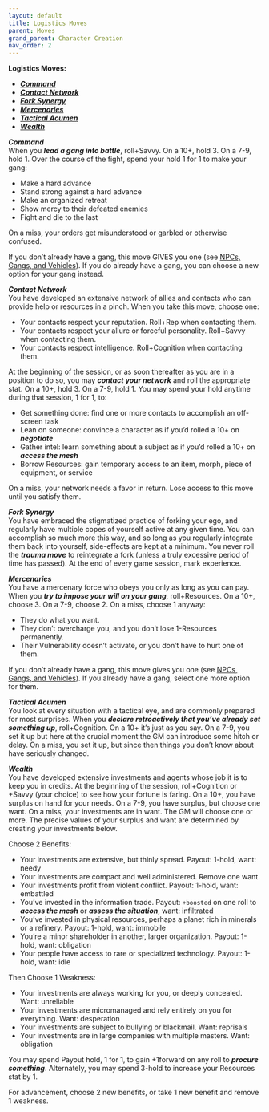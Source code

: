 ```yaml
---
layout: default
title: Logistics Moves
parent: Moves
grand_parent: Character Creation
nav_order: 2
---
```


**Logistics Moves:**

- **_[Command](https://eclipse-phase-apocalypse.obsidianportal.com/wikis/moves#Command)_**
- **_[Contact Network](https://eclipse-phase-apocalypse.obsidianportal.com/wikis/moves#Contact)_**
- **_[Fork Synergy](https://eclipse-phase-apocalypse.obsidianportal.com/wikis/moves#Fork)_**
- **_[Mercenaries](https://eclipse-phase-apocalypse.obsidianportal.com/wikis/moves#Mercenaries)_**
- **_[Tactical Acumen](https://eclipse-phase-apocalypse.obsidianportal.com/wikis/moves#Tactical)_**
- **_[Wealth](https://eclipse-phase-apocalypse.obsidianportal.com/wikis/moves#Wealth)_**

**_Command_**  
When you **_lead a gang into battle_**, roll+Savvy. On a 10+, hold 3. On a 7-9, hold 1. Over the course of the fight, spend your hold 1 for 1 to make your gang:

- Make a hard advance
- Stand strong against a hard advance
- Make an organized retreat
- Show mercy to their defeated enemies
- Fight and die to the last

On a miss, your orders get misunderstood or garbled or otherwise confused.

If you don’t already have a gang, this move GIVES you one (see [NPCs, Gangs, and Vehicles](https://htmltomd.com/wikis/npcs-gangs-and-vehicles)). If you do already have a gang, you can choose a new option for your gang instead.

**_Contact Network_**  
You have developed an extensive network of allies and contacts who can provide help or resources in a pinch. When you take this move, choose one:

- Your contacts respect your reputation. Roll+Rep when contacting them.
- Your contacts respect your allure or forceful personality. Roll+Savvy when contacting them.
- Your contacts respect intelligence. Roll+Cognition when contacting them.

At the beginning of the session, or as soon thereafter as you are in a position to do so, you may **_contact your network_** and roll the appropriate stat. On a 10+, hold 3. On a 7-9, hold 1. You may spend your hold anytime during that session, 1 for 1, to:

- Get something done: find one or more contacts to accomplish an off-screen task
- Lean on someone: convince a character as if you’d rolled a 10+ on **_negotiate_**
- Gather intel: learn something about a subject as if you’d rolled a 10+ on **_access the mesh_**
- Borrow Resources: gain temporary access to an item, morph, piece of equipment, or service

On a miss, your network needs a favor in return. Lose access to this move until you satisfy them.

**_Fork Synergy_**  
You have embraced the stigmatized practice of forking your ego, and regularly have multiple copes of yourself active at any given time. You can accomplish so much more this way, and so long as you regularly integrate them back into yourself, side-effects are kept at a minimum. You never roll the **_trauma move_** to reintegrate a fork (unless a truly excessive period of time has passed). At the end of every game session, mark experience.

**_Mercenaries_**  
You have a mercenary force who obeys you only as long as you can pay. When you **_try to impose your will on your gang_**, roll+Resources. On a 10+, choose 3. On a 7-9, choose 2. On a miss, choose 1 anyway:

- They do what you want.
- They don’t overcharge you, and you don’t lose 1-Resources permanently.
- Their Vulnerability doesn’t activate, or you don’t have to hurt one of them.

If you don’t already have a gang, this move gives you one (see [NPCs, Gangs, and Vehicles](https://htmltomd.com/wikis/npcs-gangs-and-vehicles)). If you already have a gang, select one more option for them.

**_Tactical Acumen_**  
You look at every situation with a tactical eye, and are commonly prepared for most surprises. When you **_declare retroactively that you’ve already set something up_**, roll+Cognition. On a 10+ it’s just as you say. On a 7-9, you set it up but here at the crucial moment the GM can introduce some hitch or delay. On a miss, you set it up, but since then things you don’t know about have seriously changed.

**_Wealth_**  
You have developed extensive investments and agents whose job it is to keep you in credits. At the beginning of the session, roll+Cognition or +Savvy (your choice) to see how your fortune is faring. On a 10+, you have surplus on hand for your needs. On a 7-9, you have surplus, but choose one want. On a miss, your investments are in want. The GM will choose one or more. The precise values of your surplus and want are determined by creating your investments below.

Choose 2 Benefits:

- Your investments are extensive, but thinly spread. Payout: 1-hold, want: needy
- Your investments are compact and well administered. Remove one want.
- Your investments profit from violent conflict. Payout: 1-hold, want: embattled
- You’ve invested in the information trade. Payout: `+boosted` on one roll to **_access the mesh_** or **_assess the situation_**, want: infiltrated
- You’ve invested in physical resources, perhaps a planet rich in minerals or a refinery. Payout: 1-hold, want: immobile
- You’re a minor shareholder in another, larger organization. Payout: 1-hold, want: obligation
- Your people have access to rare or specialized technology. Payout: 1-hold, want: idle

Then Choose 1 Weakness:

- Your investments are always working for you, or deeply concealed. Want: unreliable
- Your investments are micromanaged and rely entirely on you for everything. Want: desperation
- Your investments are subject to bullying or blackmail. Want: reprisals
- Your investments are in large companies with multiple masters. Want: obligation

You may spend Payout hold, 1 for 1, to gain +1forward on any roll to **_procure something_**. Alternately, you may spend 3-hold to increase your Resources stat by 1.

For advancement, choose 2 new benefits, or take 1 new benefit and remove 1 weakness.

